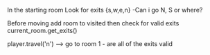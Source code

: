 In the starting room
Look for exits {s,w,e,n}
-Can i go N, S or where?

Before moving add room to visited
then check for valid exits current_room.get_exits()

player.travel('n') --> go to room 1 - are all of the exits valid